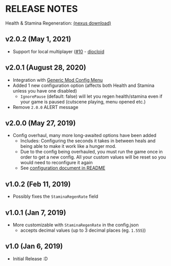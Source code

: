 # RELEASE NOTES
Health & Stamina Regeneration: [(nexus download)](https://www.nexusmods.com/stardewvalley/mods/3207)

## v2.0.2 (May 1, 2021)
- Support for local multiplayer ([#10](https://github.com/JessebotX/StardewValleyMods/pull/10) - [diocloid](https://github.com/diocloid)

## v2.0.1 (August 28, 2020)
- Integration with [Generic Mod Config Menu](https://www.nexusmods.com/stardewvalley/mods/5098)
- Added 1 new configuration option (affects both Health and Stamina unless you have one disabled)
  - `IgnorePause` (default: false) will let you regen health/stamina even if your game is paused (cutscene playing, menu opened etc.)
- Remove `2.0.0` ALERT message

## v2.0.0 (May 27, 2019)
- Config overhaul, many more long-awaited options have been added
  - Includes: Configuring the seconds it takes in between heals and being able to make it work like a hunger mod.
  - Due to the config being overhauled, you must run the game once in order to get a new config. All your custom values will be reset so you would need to reconfigure it again
  - See [configuration document in README](README.md#configure)

## v1.0.2 (Feb 11, 2019)
- Possibly fixes the ```StaminaRegenRate``` field

## v1.0.1 (Jan 7, 2019)
- More customizable with ```StaminaRegenRate``` in the config.json
  - accepts decimal values (up to 3 decimal places (eg. ```1.555```))

## v1.0 (Jan 6, 2019)
- Initial Release :D
